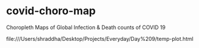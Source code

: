 # covid-choro-map
Choropleth Maps of Global Infection &amp; Death counts of COVID 19

file:///Users/shraddha/Desktop/Projects/Everyday/Day%209/temp-plot.html
